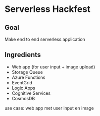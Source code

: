 # Serverless Hackfest

## Goal

Make end to end serverless application

## Ingredients

- Web app (for user input + image upload)
- Storage Queue
- Azure Functions
- EventGrid
- Logic Apps
- Cognitive Services
- CosmosDB

use case: web app met user input en image